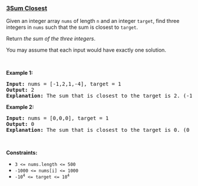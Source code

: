 ### [3Sum Closest](https://leetcode.com/problems/3sum-closest)

<p>Given an integer array <code>nums</code> of length <code>n</code> and an integer <code>target</code>, find three integers in <code>nums</code> such that the sum is closest to <code>target</code>.</p>

<p>Return <em>the sum of the three integers</em>.</p>

<p>You may assume that each input would have exactly one solution.</p>

<p>&nbsp;</p>
<p><strong class="example">Example 1:</strong></p>

<pre>
<strong>Input:</strong> nums = [-1,2,1,-4], target = 1
<strong>Output:</strong> 2
<strong>Explanation:</strong> The sum that is closest to the target is 2. (-1 + 2 + 1 = 2).
</pre>

<p><strong class="example">Example 2:</strong></p>

<pre>
<strong>Input:</strong> nums = [0,0,0], target = 1
<strong>Output:</strong> 0
<strong>Explanation:</strong> The sum that is closest to the target is 0. (0 + 0 + 0 = 0).
</pre>

<p>&nbsp;</p>
<p><strong>Constraints:</strong></p>

<ul>
	<li><code>3 &lt;= nums.length &lt;= 500</code></li>
	<li><code>-1000 &lt;= nums[i] &lt;= 1000</code></li>
	<li><code>-10<sup>4</sup> &lt;= target &lt;= 10<sup>4</sup></code></li>
</ul>
